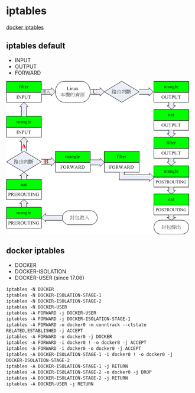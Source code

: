 # iptables

[docker iptables](https://blog.csdn.net/taiyangdao/article/details/88844558)

## iptables default

- INPUT
- OUTPUT
- FORWARD

<img src="iptables.gif">

## docker iptables

- DOCKER
- DOCKER-ISOLATION
- DOCKER-USER (since 17.06)

```
iptables -N DOCKER
iptables -N DOCKER-ISOLATION-STAGE-1
iptables -N DOCKER-ISOLATION-STAGE-2
iptables -N DOCKER-USER
iptables -A FORWARD -j DOCKER-USER
iptables -A FORWARD -j DOCKER-ISOLATION-STAGE-1
iptables -A FORWARD -o docker0 -m conntrack --ctstate RELATED,ESTABLISHED -j ACCEPT
iptables -A FORWARD -o docker0 -j DOCKER
iptables -A FORWARD -i docker0 ! -o docker0 -j ACCEPT
iptables -A FORWARD -i docker0 -o docker0 -j ACCEPT
iptables -A DOCKER-ISOLATION-STAGE-1 -i docker0 ! -o docker0 -j DOCKER-ISOLATION-STAGE-2
iptables -A DOCKER-ISOLATION-STAGE-1 -j RETURN
iptables -A DOCKER-ISOLATION-STAGE-2 -o docker0 -j DROP
iptables -A DOCKER-ISOLATION-STAGE-2 -j RETURN
iptables -A DOCKER-USER -j RETURN
```
